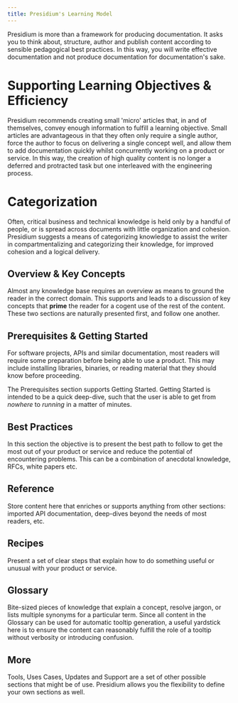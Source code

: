 ```yaml
---
title: Presidium's Learning Model
---
```


Presidium is more than a framework for producing documentation. It asks you to think about, structure, author and publish content according to sensible pedagogical best practices.
In this way, you will write effective documentation and not produce documentation for documentation's sake.

# Supporting Learning Objectives & Efficiency

Presidium recommends creating small 'micro' articles that, in and of themselves, convey enough information to fulfill a learning objective. Small articles are advantageous in that they often only require a single author, force the author to focus on delivering a single concept well, and allow them to add documentation quickly whilst concurrently working on a product or service. In this way, the creation of high quality content is no longer a deferred and protracted task but one interleaved with the engineering process.

# Categorization

Often, critical business and technical knowledge is held only by a handful of people, or is spread across documents with little organization and cohesion.
 Presidium suggests a means of categorizing knowledge to assist the writer in compartmentalizing and categorizing their knowledge, for improved cohesion and a logical delivery.

## Overview & Key Concepts

Almost any knowledge base requires an overview as means to ground the reader in the correct domain. This supports and leads to a discussion of key concepts that **prime** the reader for a cogent use of the rest of the content. These two sections are naturally presented first, and follow one another.

## Prerequisites & Getting Started

For software projects, APIs and similar documentation, most readers will require some preparation before being able to use a product. This may include installing libraries, binaries, or reading material that they should know before proceeding.

The Prerequisites section supports Getting Started. Getting Started is intended to be a quick deep-dive, such that the user is able to get from *nowhere* to *running* in a matter of minutes.

## Best Practices

In this section the objective is to present the best path to follow to get the most out of your product or service and reduce the potential of encountering problems. This can be a combination of anecdotal knowledge, RFCs, white papers etc.

## Reference

Store content here that enriches or supports anything from other sections: imported API documentation, deep-dives beyond the needs of most readers, etc.

## Recipes

Present a set of clear steps that explain how to do something useful or unusual with your product or service.

## Glossary

Bite-sized pieces of knowledge that explain a concept, resolve jargon, or lists multiple synonyms for a particular term. Since all content in the Glossary can be used for automatic tooltip generation, a useful yardstick here is to ensure the content can reasonably fulfill the role of a tooltip without verbosity or introducing confusion.

## More

Tools, Uses Cases, Updates and Support are a set of other possible sections that might be of use. Presidium allows you the flexibility to define your own sections as well.